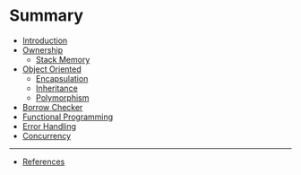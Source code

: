 # Summary

- [Introduction](./introduction.md)
- [Ownership](./ownership/introduction.md)
  - [Stack Memory]()
- [Object Oriented](./object-oriented/introduction.md)
  - [Encapsulation](./object-oriented/ecapsulation.md)
  - [Inheritance]()
  - [Polymorphism]()
- [Borrow Checker]()
- [Functional Programming]()
- [Error Handling]()
- [Concurrency]()

---

- [References](./references.md)
